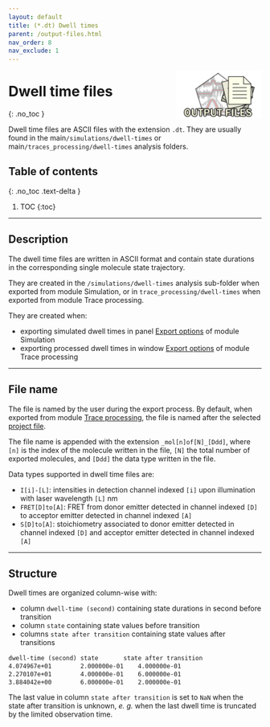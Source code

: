 ```yaml
---
layout: default
title: (*.dt) Dwell times
parent: /output-files.html
nav_order: 8
nav_exclude: 1
---
```


<img src="../assets/images/logos/logo-output-files_400px.png" width="170" style="float:right; margin-left: 15px;"/>

# Dwell time files
{: .no_toc }

Dwell time files are ASCII files with the extension `.dt`. They are usually found in the main`/simulations/dwell-times` or main`/traces_processing/dwell-times` analysis folders.

## Table of contents
{: .no_toc .text-delta }

1. TOC
{:toc}


---

## Description

The dwell time files are written in ASCII format and contain state durations in the corresponding single molecule state trajectory.

They are created in the `/simulations/dwell-times` analysis sub-folder when exported from module Simulation, or in `trace_processing/dwell-times` when exported from module Trace processing.

They are created when:
- exporting simulated dwell times in panel 
[Export options](../simulation/panels/panel-export-options.html) of module Simulation
- exporting processed dwell times in window 
[Export options](../trace-processing/functionalities/set-export-options.html#export-dwell-times) of module Trace processing


---

## File name

The file is named by the user during the export process.
By default, when exported from module 
[Trace processing](../trace-processing/panels/area-project-management.html#project-list), the file is named after the selected <u>project file</u>.

The file name is appended with the extension `_mol[n]of[N]_[Ddd]`, where `[n]` is the index of the molecule written in the file, `[N]` the total number of exported molecules, and `[Ddd]` the data type written in the file.

Data types supported in dwell time files are:
* `I[i]-[L]`: intensities in detection channel indexed `[i]` upon illumination with laser wavelength `[L]` nm
* `FRET[D]to[A]`: FRET from donor emitter detected in channel indexed `[D]` to acceptor emitter detected in channel indexed `[A]`
* `S[D]to[A]`: stoichiometry associated to donor emitter detected in channel indexed `[D]` and acceptor emitter detected in channel indexed `[A]`


---

## Structure

Dwell times are organized column-wise with:
* column `dwell-time (second)` containing state durations in second before transition
* column `state` containing state values before transition
* columns `state after transition` containing state values after transitions

```
dwell-time (second)	state		state after transition
4.074967e+01		2.000000e-01	4.000000e-01
2.270107e+01		4.000000e-01	6.000000e-01
3.884042e+00		6.000000e-01	2.000000e-01
```

The last value in column `state after transition` is set to `NaN` when the state after transition is unknown, *e. g.* when the last dwell time is truncated by the limited observation time.

